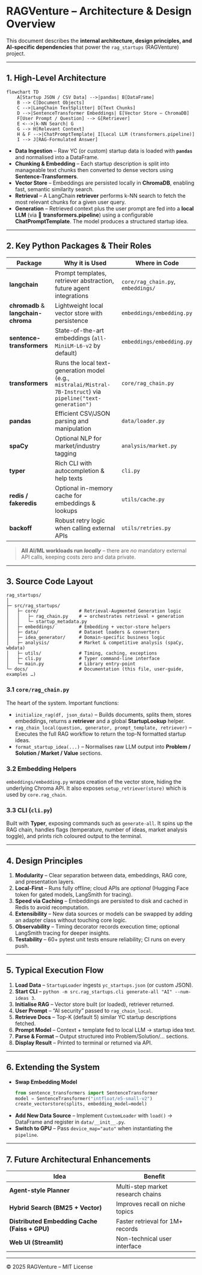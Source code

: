 # RAGVenture – Architecture & Design Overview

This document describes the **internal architecture, design principles, and AI-specific dependencies** that power the `rag_startups` (RAGVenture) project.

---

## 1. High-Level Architecture

```mermaid
flowchart TD
    A[Startup JSON / CSV Data] -->|pandas| B[DataFrame]
    B --> C[Document Objects]
    C -->|LangChain TextSplitter| D[Text Chunks]
    D -->|SentenceTransformer Embeddings| E[Vector Store – ChromaDB]
    F[User Prompt / Question] --> G[Retriever]
    E <-->|k-NN Search| G
    G --> H[Relevant Context]
    H & F -->|ChatPromptTemplate| I[Local LLM (transformers.pipeline)]
    I --> J[RAG-Formulated Answer]
```

* **Data Ingestion** – Raw YC (or custom) startup data is loaded with **`pandas`** and normalised into a DataFrame.
* **Chunking & Embedding** – Each startup description is split into manageable text chunks then converted to dense vectors using **Sentence-Transformers**.
* **Vector Store** – Embeddings are persisted locally in **ChromaDB**, enabling fast, semantic similarity search.
* **Retrieval** – A LangChain **retriever** performs k-NN search to fetch the most relevant chunks for a given user query.
* **Generation** – Retrieved context plus the user prompt are fed into a **local LLM** (via 🤗 **transformers.pipeline**) using a configurable **ChatPromptTemplate**. The model produces a structured startup idea.

---

## 2. Key Python Packages & Their Roles

| Package | Why it is Used | Where in Code |
|---------|----------------|---------------|
| **langchain** | Prompt templates, retriever abstraction, future agent integrations | `core/rag_chain.py`, `embeddings/`
| **chromadb** & **langchain-chroma** | Lightweight local vector store with persistence | `embeddings/embedding.py`
| **sentence-transformers** | State-of-the-art embeddings (`all-MiniLM-L6-v2` by default) | `embeddings/embedding.py`
| **transformers** | Runs the local text-generation model (e.g., `mistralai/Mistral-7B-Instruct`) via `pipeline("text-generation")` | `core/rag_chain.py`
| **pandas** | Efficient CSV/JSON parsing and manipulation | `data/loader.py`
| **spaCy** | Optional NLP for market/industry tagging | `analysis/market.py`
| **typer** | Rich CLI with autocompletion & help texts | `cli.py`
| **redis / fakeredis** | Optional in-memory cache for embeddings & lookups | `utils/cache.py`
| **backoff** | Robust retry logic when calling external APIs | `utils/retries.py`

> **All AI/ML workloads run *locally*** – there are *no* mandatory external API calls, keeping costs zero and data private.

---

## 3. Source Code Layout

```
rag_startups/
│
├─ src/rag_startups/
│   ├─ core/               # Retrieval-Augmented Generation logic
│   │   ├─ rag_chain.py    # ⬅ orchestrates retrieval + generation
│   │   └─ startup_metadata.py
│   ├─ embeddings/         # Embedding + vector-store helpers
│   ├─ data/               # Dataset loaders & converters
│   ├─ idea_generator/     # Domain-specific business logic
│   ├─ analysis/           # Market & competitive analysis (spaCy, wbdata)
│   ├─ utils/              # Timing, caching, exceptions
│   ├─ cli.py              # Typer command-line interface
│   └─ main.py             # Library entry-point
└─ docs/                   # Documentation (this file, user-guide, examples …)
```

### 3.1 `core/rag_chain.py`
The heart of the system. Important functions:

* `initialize_rag(df, json_data)` – Builds documents, splits them, stores embeddings, returns a **retriever** and a global **StartupLookup** helper.
* `rag_chain_local(question, generator, prompt_template, retriever)` – Executes the full RAG workflow to return the top-N formatted startup ideas.
* `format_startup_idea(...)` – Normalises raw LLM output into **Problem / Solution / Market / Value** sections.

### 3.2 Embedding Helpers
`embeddings/embedding.py` wraps creation of the vector store, hiding the underlying Chroma API. It also exposes `setup_retriever(store)` which is used by `core.rag_chain`.

### 3.3 CLI (`cli.py`)
Built with **Typer**, exposing commands such as `generate-all`. It spins up the RAG chain, handles flags (temperature, number of ideas, market analysis toggle), and prints rich coloured output to the terminal.

---

## 4. Design Principles

1. **Modularity** – Clear separation between data, embeddings, RAG core, and presentation layers.
2. **Local-First** – Runs fully offline; cloud APIs are *optional* (Hugging Face token for gated models, LangSmith for tracing).
3. **Speed via Caching** – Embeddings are persisted to disk and cached in Redis to avoid recomputation.
4. **Extensibility** – New data sources or models can be swapped by adding an adapter class without touching core logic.
5. **Observability** – Timing decorator records execution time; optional LangSmith tracing for deeper insights.
6. **Testability** – 60+ pytest unit tests ensure reliability; CI runs on every push.

---

## 5. Typical Execution Flow

1. **Load Data** – `StartupLoader` ingests `yc_startups.json` (or custom JSON).
2. **Start CLI** – `python -m src.rag_startups.cli generate-all "AI" --num-ideas 3`.
3. **Initialise RAG** – Vector store built (or loaded), retriever returned.
4. **User Prompt** – “AI security” passed to `rag_chain_local`.
5. **Retrieve Docs** – Top-K (default 5) similar YC startup descriptions fetched.
6. **Prompt Model** – Context + template fed to local LLM → startup idea text.
7. **Parse & Format** – Output structured into Problem/Solution/… sections.
8. **Display Result** – Printed to terminal or returned via API.

---

## 6. Extending the System

* **Swap Embedding Model**
  ```python
  from sentence_transformers import SentenceTransformer
  model = SentenceTransformer("intfloat/e5-small-v2")
  create_vectorstore(splits, embedding_model=model)
  ```
* **Add New Data Source** – Implement `CustomLoader` with `load()` → DataFrame and register in `data/__init__.py`.
* **Switch to GPU** – Pass `device_map="auto"` when instantiating the `pipeline`.

---

## 7. Future Architectural Enhancements

| Idea | Benefit |
|------|---------|
| **Agent-style Planner** | Multi-step market research chains |
| **Hybrid Search (BM25 + Vector)** | Improves recall on niche topics |
| **Distributed Embedding Cache (Faiss + GPU)** | Faster retrieval for 1M+ records |
| **Web UI (Streamlit)** | Non-technical user interface |

---

© 2025 RAGVenture – MIT License

